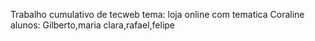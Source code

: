Trabalho cumulativo de tecweb
tema: loja online com tematica Coraline
alunos: Gilberto,maria clara,rafael,felipe
